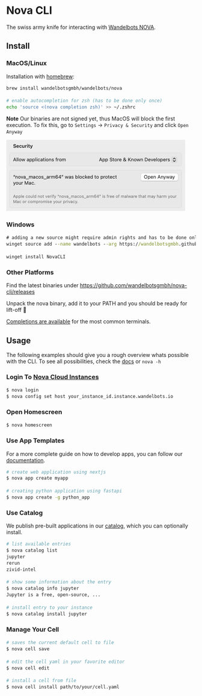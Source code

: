 # Nova CLI

The swiss army knife for interacting with [Wandelbots NOVA](https://www.wandelbots.com/).

## Install

### MacOS/Linux

Installation with [homebrew](https://brew.sh/):
```bash
brew install wandelbotsgmbh/wandelbots/nova

# enable autocompletion for zsh (has to be done only once)
echo 'source <(nova completion zsh)' >> ~/.zshrc
```

**Note** Our binaries are not signed yet, thus MacOS will block the first execution.
To fix this, go to `Settings` -> `Privacy & Security` and click `Open Anyway`

![](settings.jpeg)

### Windows

```cmd
# adding a new source might require admin rights and has to be done only once
winget source add --name wandelbots --arg https://wandelbotsgmbh.github.io/winget-pkgs

winget install NovaCLI
```

### Other Platforms

Find the latest binaries under https://github.com/wandelbotsgmbh/nova-cli/releases

Unpack the nova binary, add it to your PATH and you should be ready for lift-off 🚀

[Completions are available](docs/nova_completion.md) for the most common terminals.

## Usage

The following examples should give you a rough overview whats possible with the CLI.
To see all possibilities, check the [docs](docs/nova.md) or `nova -h`

### Login To [Nova Cloud Instances](https://portal.wandelbots.io/de)

```bash
$ nova login
$ nova config set host your_instance_id.instance.wandelbots.io
```

### Open Homescreen

```bash
$ nova homescreen
```

### Use App Templates

For a more complete guide on how to develop apps, you can follow our [documentation](https://docs.wandelbots.io/24.10/intro-development/).

```bash
# create web application using nextjs 
$ nova app create myapp

# creating python application using fastapi
$ nova app create -g python_app
```

### Use Catalog

We publish pre-built applications in our [catalog](https://github.com/wandelbotsgmbh/catalog), 
which you can optionally install.

```bash
# list available entries
$ nova catalog list
jupyter
rerun
zivid-intel

# show some information about the entry
$ nova catalog info jupyter
Jupyter is a free, open-source, ...

# install entry to your instance
$ nova catalog install jupyter
```

### Manage Your Cell

```bash
# saves the current default cell to file
$ nova cell save

# edit the cell yaml in your favorite editor
$ nova cell edit

# install a cell from file
$ nova cell install path/to/your/cell.yaml
```
